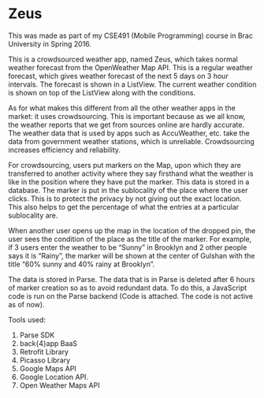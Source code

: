 # Zeus


This was made as part of my CSE491 (Mobile Programming) course in Brac University in Spring 2016.

This is a crowdsourced weather app, named Zeus, which takes normal weather forecast from the OpenWeather Map API. This is a regular weather forecast, which gives weather forecast of the next 5 days on 3 hour intervals. The forecast is shown in a ListView. The current weather condition is shown on top of the ListView along with the conditions.

As for what makes this different from all the other weather apps in the market: it uses crowdsourcing. This is important because as we all know, the weather reports that we get from sources online are hardly accurate. The weather data that is used by apps such as AccuWeather, etc. take the data from government weather stations, which is unreliable. Crowdsourcing increases efficiency and reliability.

For crowdsourcing, users put markers on the Map, upon which they are transferred to another activity where they say firsthand what the weather is like in the position where they have put the marker. This data is stored in a database. The marker is put in the sublocality of the place where the user clicks. This is to protect the privacy by not giving out the exact location. This also helps to get the percentage of what the entries at a particular sublocality are.

When another user opens up the map in the location of the dropped pin, the user sees the condition of the place as the title of the marker. For example, if 3 users enter the weather to be “Sunny” in Brooklyn and 2 other people says it is “Rainy”, the marker will be shown at the center of Gulshan with the title “60% sunny and 40% rainy at Brooklyn”.


The data is stored in Parse. The data that is in Parse is deleted after 6 hours of marker creation so as to avoid redundant data. To do this, a JavaScript code is run on the Parse backend (Code is attached.  The code is not active as of now).

 
Tools used:

1. Parse SDK
2. back{4}app BaaS
2. Retrofit Library
3. Picasso Library
4. Google Maps API
5. Google Location API.
6. Open Weather Maps API
